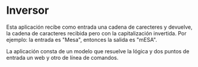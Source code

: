 Inversor
========

Esta aplicación recibe como entrada una cadena de carecteres y devuelve, la cadena de caracteres recibida pero con la capitalización invertida. Por ejemplo: la entrada es "Mesa", entonces la salida es "mESA".

La aplicación consta de un modelo que resuelve la lógica y dos puntos de entrada un web y otro de línea de comandos.

